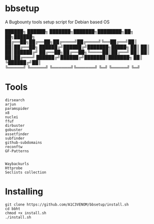 # bbsetup

A Bugbounty tools setup script for Debian based OS

  
██████╗ ██████╗ ███████╗███████╗████████╗██╗   ██╗██████╗ 
██╔══██╗██╔══██╗██╔════╝██╔════╝╚══██╔══╝██║   ██║██╔══██╗
██████╔╝██████╔╝███████╗█████╗     ██║   ██║   ██║██████╔╝
██╔══██╗██╔══██╗╚════██║██╔══╝     ██║   ██║   ██║██╔═══╝ 
██████╔╝██████╔╝███████║███████╗   ██║   ╚██████╔╝██║     
╚═════╝ ╚═════╝ ╚══════╝╚══════╝   ╚═╝    ╚═════╝ ╚═╝ 




# Tools

    dirsearch
    arjun
    paramspider
    x8
    nuclei
    ffuf
    dirbuster
    gobuster
    assetfinder
    subfinder
    github-subdomains
    reconftw
    GF-Patterns
    
    
    Waybackurls
    Httprobe
    Seclists collection


                                                          

# Installing

    git clone https://github.com/A1C3VENOM/bbsetup/install.sh
    cd bbht
    chmod +x install.sh
    ./install.sh

                                                          

     
                                                          
                                                          
